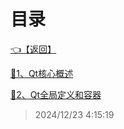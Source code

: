 # 目录  


[👈【返回】](/__Catalog__/C++笔记/__Catalog__C++笔记)  


[📜1、Qt核心概述](/C++笔记/应用：Qt开发/1、Qt核心概述)  

[📜2、Qt全局定义和容器](/C++笔记/应用：Qt开发/2、Qt全局定义和容器)  







> 2024/12/23 4:15:19
